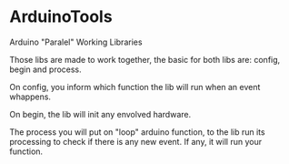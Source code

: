 ArduinoTools
============

Arduino "Paralel" Working Libraries

Those libs are made to work together, the basic for both libs are: config, begin and process.

On config, you inform which function the lib will run when an event whappens.

On begin, the lib will init any envolved hardware.

The process you will put on "loop" arduino function, to the lib run its processing to check 
if there is any new event. If any, it will run your function.
